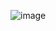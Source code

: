 ![image](https://github.com/zainmo11/DEPI_TASKS/assets/89034348/8581e6db-1f36-4a4f-b065-e782ae6739e1)
